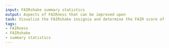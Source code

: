 ```yaml
---
input: FAIRshake summary statistics
output: Aspects of FAIRness that can be improved upon
task: Visualize the FAIRshake insignia and determine the FAIR score of a biomedical digital object
tags:
- FAIRness
- FAIRshake
- summary statistics
---
```

